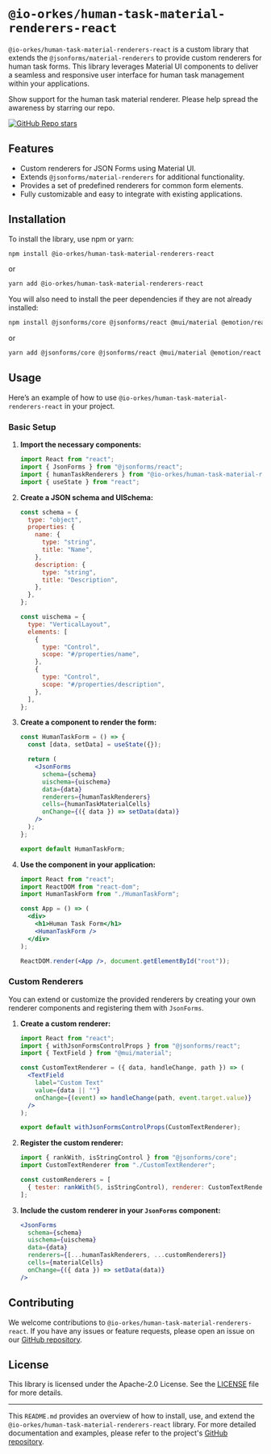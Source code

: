 # `@io-orkes/human-task-material-renderers-react`

`@io-orkes/human-task-material-renderers-react` is a custom library that extends the `@jsonforms/material-renderers` to provide custom renderers for human task forms. This library leverages Material UI components to deliver a seamless and responsive user interface for human task management within your applications.

Show support for the human task material renderer. Please help spread the awareness by starring our repo.

[![GitHub Repo stars](https://img.shields.io/github/stars/conductor-sdk/human-task-renderers?style=social&label=Star&maxAge=)](https://github.com/conductor-sdk/human-task-renderers)

## Features

- Custom renderers for JSON Forms using Material UI.
- Extends `@jsonforms/material-renderers` for additional functionality.
- Provides a set of predefined renderers for common form elements.
- Fully customizable and easy to integrate with existing applications.

## Installation

To install the library, use npm or yarn:

```bash
npm install @io-orkes/human-task-material-renderers-react
```

or

```bash
yarn add @io-orkes/human-task-material-renderers-react
```

You will also need to install the peer dependencies if they are not already installed:

```bash
npm install @jsonforms/core @jsonforms/react @mui/material @emotion/react @emotion/styled
```

or

```bash
yarn add @jsonforms/core @jsonforms/react @mui/material @emotion/react @emotion/styled
```

## Usage

Here’s an example of how to use `@io-orkes/human-task-material-renderers-react` in your project.

### Basic Setup

1. **Import the necessary components:**

   ```jsx
   import React from "react";
   import { JsonForms } from "@jsonforms/react";
   import { humanTaskRenderers } from "@io-orkes/human-task-material-renderers-react";
   import { useState } from "react";
   ```

2. **Create a JSON schema and UISchema:**

   ```jsx
   const schema = {
     type: "object",
     properties: {
       name: {
         type: "string",
         title: "Name",
       },
       description: {
         type: "string",
         title: "Description",
       },
     },
   };

   const uischema = {
     type: "VerticalLayout",
     elements: [
       {
         type: "Control",
         scope: "#/properties/name",
       },
       {
         type: "Control",
         scope: "#/properties/description",
       },
     ],
   };
   ```

3. **Create a component to render the form:**

   ```jsx
   const HumanTaskForm = () => {
     const [data, setData] = useState({});

     return (
       <JsonForms
         schema={schema}
         uischema={uischema}
         data={data}
         renderers={humanTaskRenderers}
         cells={humanTaskMaterialCells}
         onChange={({ data }) => setData(data)}
       />
     );
   };

   export default HumanTaskForm;
   ```

4. **Use the component in your application:**

   ```jsx
   import React from "react";
   import ReactDOM from "react-dom";
   import HumanTaskForm from "./HumanTaskForm";

   const App = () => (
     <div>
       <h1>Human Task Form</h1>
       <HumanTaskForm />
     </div>
   );

   ReactDOM.render(<App />, document.getElementById("root"));
   ```

### Custom Renderers

You can extend or customize the provided renderers by creating your own renderer components and registering them with `JsonForms`.

1. **Create a custom renderer:**

   ```jsx
   import React from "react";
   import { withJsonFormsControlProps } from "@jsonforms/react";
   import { TextField } from "@mui/material";

   const CustomTextRenderer = ({ data, handleChange, path }) => (
     <TextField
       label="Custom Text"
       value={data || ""}
       onChange={(event) => handleChange(path, event.target.value)}
     />
   );

   export default withJsonFormsControlProps(CustomTextRenderer);
   ```

2. **Register the custom renderer:**

   ```jsx
   import { rankWith, isStringControl } from "@jsonforms/core";
   import CustomTextRenderer from "./CustomTextRenderer";

   const customRenderers = [
     { tester: rankWith(5, isStringControl), renderer: CustomTextRenderer },
   ];
   ```

3. **Include the custom renderer in your `JsonForms` component:**

   ```jsx
   <JsonForms
     schema={schema}
     uischema={uischema}
     data={data}
     renderers={[...humanTaskRenderers, ...customRenderers]}
     cells={materialCells}
     onChange={({ data }) => setData(data)}
   />
   ```

## Contributing

We welcome contributions to `@io-orkes/human-task-material-renderers-react`. If you have any issues or feature requests, please open an issue on our [GitHub repository](https://github.com/conductor-sdk/human-task-renderers).

## License

This library is licensed under the Apache-2.0 License. See the [LICENSE](https://github.com/conductor-sdk/human-task-renderers/blob/main/LICENSE) file for more details.

---

This `README.md` provides an overview of how to install, use, and extend the `@io-orkes/human-task-material-renderers-react` library. For more detailed documentation and examples, please refer to the project's [GitHub repository](https://github.com/conductor-sdk/human-task-renderers).
